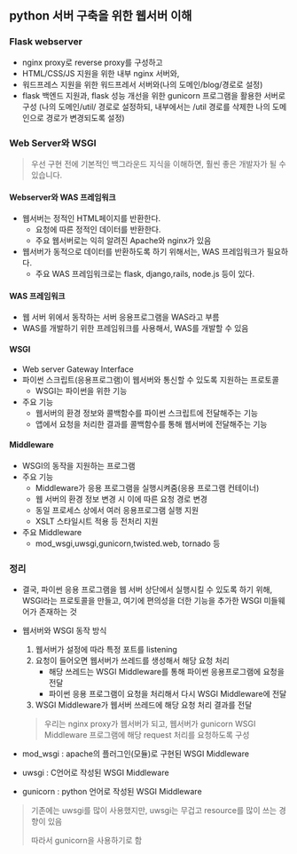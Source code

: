 ## python 서버 구축을 위한 웹서버 이해

### Flask webserver

- nginx proxy로 reverse proxy를 구성하고
- HTML/CSS/JS 지원을 위한 내부 nginx 서버와,
- 워드프레스 지원을 위한 워드프레서 서버와(나의 도메인/blog/경로로 설정)
- flask 백엔드 지원과, flask 성능 개선을 위한 gunicorn 프로그램을 활용한 서버로 구성 (나의 도메인/util/ 경로로 설정하되, 내부에서는 /util 경로를 삭제한 나의 도메인으로 경로가 변경되도록 설정)

### Web Server와 WSGI

> 우선 구현 전에 기본적인 백그라운드 지식을 이해하면, 훨씬 좋은 개발자가 될 수 있습니다.

#### Webserver와 WAS 프레임워크

- 웹서버는 정적인 HTML페이지를 반환한다.
  - 요청에 따른 정적인 데이터를 반환한다.
  - 주요 웹서버로는 익히 알려진 Apache와 nginx가 있음
- 웹서버가 동적으로 데이터를 반환하도록 하기 위해서는, WAS 프레임워크가 필요하다.
  - 주요 WAS 프레임워크로는 flask, django,rails, node.js 등이 있다.

#### WAS 프레임워크

- 웹 서버 위에서 동작하는 서버 응용프로그램을 WAS라고 부름
- WAS를 개발하기 위한 프레임워크를 사용해서, WAS를 개발할 수 있음

#### WSGI

- Web server Gateway Interface
- 파이썬 스크립트(응용프로그램)이 웹서버와 통신할 수 있도록 지원하는 프로토콜
  - WSGI는 파이썬을 위한 기능 
- 주요 기능
  - 웹서버의 환경 정보와 콜백함수를 파이썬 스크립트에 전달해주는 기능
  - 앱에서 요청을 처리한 결과를 콜백함수를 통해 웹서버에 전달해주는 기능 

#### Middleware

- WSGI의 동작을 지원하는 프로그램
- 주요 기능
  - Middleware가 응용 프로그램을 실행시켜줌(응용 프로그램 컨테이너)
  - 웹 서버의 환경 정보 변경 시 이에 따른 요청 경로 변경
  - 동일 프로세스 상에서 여러 응용프로그램 실행 지원
  - XSLT 스타일시트 적용 등 전처리 지원
- 주요  Middleware
  - mod_wsgi,uwsgi,gunicorn,twisted.web, tornado 등

### 정리

- 결국, 파이썬 응용 프로그램을 웹 서버 상단에서 실행시킬 수 있도록 하기 위해, WSGI라는 프로토콜을 만들고, 여기에 편의성을 더한 기능을 추가한 WSGI 미들웨어가 존재하는 것

- 웹서버와 WSGI 동작 방식

  1. 웹서버가 설정에 따라 특정 포트를 listening
  2. 요청이 들어오면 웹서버가 쓰레드를 생성해서 해당 요청 처리
     - 해당 쓰레드는 WSGI Middleware를 통해 파이썬 응용프로그램에 요청을 전달
     - 파이썬 응용 프로그램이 요청을 처리해서 다시 WSGI Middleware에 전달
  3. WSGI Middleware가 웹서버 쓰레드에 해당 요청 처리 결과를 전달

  > 우리는 nginx proxy가 웹서버가 되고, 웹서버가 gunicorn WSGI Middleware 프로그램에 해당 request 처리를 요청하도록 구성

- mod_wsgi : apache의 플러그인(모듈)로 구현된 WSGI Middleware
- uwsgi : C언어로 작성된 WSGI Middleware
- gunicorn : python 언어로 작성된 WSGI Middleware

> 기존에는 uwsgi를 많이 사용했지만, uwsgi는 무겁고 resource를 많이 쓰는 경향이 있음
>
> 따라서 gunicorn을 사용하기로 함

